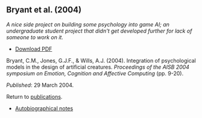 ## Bryant et al. (2004)

_A nice side project on building some psychology into game AI; an undergraduate student project that didn't get developed further for lack of someone to work on it._ 

- [Download PDF](2004bryantJonesWills.pdf)

Bryant, C.M., Jones, G.J.F., & Wills, A.J. (2004). Integration of psychological models in the design of artificial creatures. _Proceedings of the AISB 2004 symposium on Emotion, Cognition and Affective Computing_ (pp. 9-20). 

_Published_: 29 March 2004.

Return to [publications](publications.md).

- [Autobiographical notes](auto112.md)
